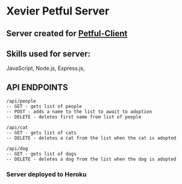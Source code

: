 # Xevier Petful Server

## Server created for [Petful-Client](https://petful-client-hazel.vercel.app)

## Skills used for server: 
JavaScript, Node.js, Express.js, 

## API ENDPOINTS
```
/api/people
-- GET - gets list of people
-- POST - adds a name to the list to await to adoption
-- DELETE - deletes first name from list of people

/api/cat
-- GET - gets list of cats
-- DELETE - deletes a cat from the list when the cat is adopted

/api/dog
-- GET - gets list of dogs
-- DELETE - deletes a dog from the list when the dog is adopted
```

### Server deployed to Heroku